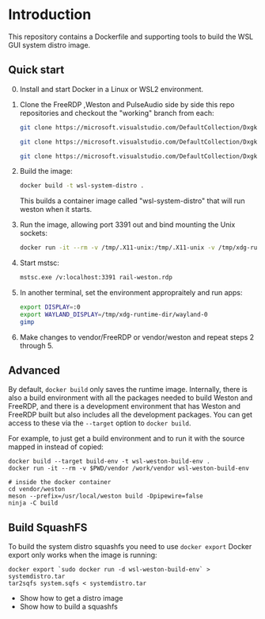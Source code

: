 # Introduction

This repository contains a Dockerfile and supporting tools to build the WSL GUI system distro image.

## Quick start

0. Install and start Docker in a Linux or WSL2 environment.

1. Clone the FreeRDP ,Weston and PulseAudio side by side this repo repositories and checkout the "working" branch from each:

    ```bash
    git clone https://microsoft.visualstudio.com/DefaultCollection/DxgkLinux/_git/FreeRDP vendor/FreeRDP -b working

    git clone https://microsoft.visualstudio.com/DefaultCollection/DxgkLinux/_git/weston vendor/weston -b working

    git clone https://microsoft.visualstudio.com/DefaultCollection/DxgkLinux/_git/pulseaudio vendor/pulseaudio -b working
    ```

2. Build the image:

    ```bash
    docker build -t wsl-system-distro .
    ```

    This builds a container image called "wsl-system-distro" that will run weston when it starts.

3. Run the image, allowing port 3391 out and bind mounting the Unix sockets:

    ```bash
    docker run -it --rm -v /tmp/.X11-unix:/tmp/.X11-unix -v /tmp/xdg-runtime-dir:/tmp/xdg-runtime-dir wsl-system-distro
    ```

4. Start mstsc:

    ```bash
    mstsc.exe /v:localhost:3391 rail-weston.rdp
    ```

5. In another terminal, set the environment appropraitely and run apps:

    ```bash
    export DISPLAY=:0
    export WAYLAND_DISPLAY=/tmp/xdg-runtime-dir/wayland-0
    gimp
    ```

6. Make changes to vendor/FreeRDP or vendor/weston and repeat steps 2 through 5.

## Advanced

By default, `docker build` only saves the runtime image. Internally, there is
also a build environment with all the packages needed to build Weston and
FreeRDP, and there is a development environment that has Weston and FreeRDP
built but also includes all the development packages. You can get access to
these via the `--target` option to `docker build`.

For example, to just get a build environment and to run it with the source mapped in instead of copied:

```
docker build --target build-env -t wsl-weston-build-env .
docker run -it --rm -v $PWD/vendor /work/vendor wsl-weston-build-env

# inside the docker container
cd vendor/weston
meson --prefix=/usr/local/weston build -Dpipewire=false
ninja -C build
```

## Build SquashFS

To build the system distro squashfs you need to use `docker export`
Docker export only works when the image is running:

```
docker export `sudo docker run -d wsl-weston-build-env` > systemdistro.tar
tar2sqfs system.sqfs < systemdistro.tar
```


* Show how to get a distro image
* Show how to build a squashfs
